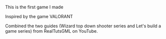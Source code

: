 This is the first game I made

Inspired by the game VALORANT

Combined the two guides (Wizard top down shooter series and Let's build a game series) from RealTutsGML on YouTube.
